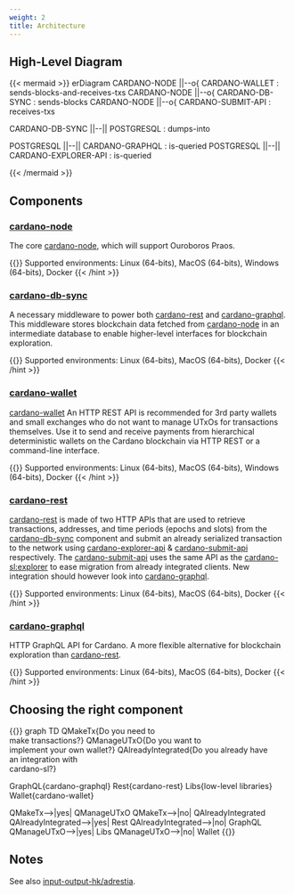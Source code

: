 ```yaml
---
weight: 2
title: Architecture
---
```


## High-Level Diagram

{{< mermaid >}}
erDiagram
  CARDANO-NODE ||--o{ CARDANO-WALLET : sends-blocks-and-receives-txs
  CARDANO-NODE ||--o{ CARDANO-DB-SYNC : sends-blocks
  CARDANO-NODE ||--o{ CARDANO-SUBMIT-API : receives-txs

  CARDANO-DB-SYNC ||--|| POSTGRESQL : dumps-into

  POSTGRESQL ||--|| CARDANO-GRAPHQL : is-queried
  POSTGRESQL ||--|| CARDANO-EXPLORER-API : is-queried

{{< /mermaid >}}

## Components

### [cardano-node][cardano-node]

The core [cardano-node][cardano-node], which will support Ouroboros Praos.

{{<hint info>}}
Supported environments: Linux (64-bits), MacOS (64-bits), Windows (64-bits), Docker
{{< /hint >}}

### [cardano-db-sync][cardano-db-sync]

A necessary middleware to power both [cardano-rest][cardano-rest] and [cardano-graphql][cardano-graphql]. This middleware stores blockchain data fetched from [cardano-node][cardano-node] in an intermediate database to enable higher-level interfaces for blockchain exploration.

{{<hint info>}}
Supported environments: Linux (64-bits), MacOS (64-bits), Docker
{{< /hint >}}

### [cardano-wallet][cardano-wallet]

[cardano-wallet][cardano-wallet] An HTTP REST API is recommended for 3rd party wallets and small exchanges who do not want to manage UTxOs for transactions themselves. Use it to send and receive payments from hierarchical deterministic wallets on the Cardano blockchain via HTTP REST or a command-line interface.

{{<hint info>}}
Supported environments: Linux (64-bits), MacOS (64-bits), Windows (64-bits), Docker
{{< /hint >}}

### [cardano-rest][cardano-rest]

[cardano-rest][cardano-rest] is made of two HTTP APIs that are used to retrieve transactions, addresses, and time periods (epochs and slots) from the [cardano-db-sync][cardano-db-sync] component and submit an already serialized transaction to the network using [cardano-explorer-api][cardano-rest] & [cardano-submit-api][cardano-rest] respectively. The [cardano-submit-api][cardano-rest] uses the same API as the [cardano-sl:explorer][cardano-sl-explorer] to ease migration from already integrated clients. New integration should however look into [cardano-graphql][cardano-graphql].

{{<hint info>}}
Supported environments: Linux (64-bits), MacOS (64-bits), Docker
{{< /hint >}}

### [cardano-graphql][cardano-graphql] 

HTTP GraphQL API for Cardano. A more flexible alternative for blockchain exploration than [cardano-rest][cardano-rest]. 

{{<hint info>}}
Supported environments: Linux (64-bits), MacOS (64-bits), Docker
{{< /hint >}}

## Choosing the right component

{{<mermaid>}}
graph TD
QMakeTx{Do you need to <br/> make transactions?} 
QManageUTxO{Do you want to <br/>implement your own wallet?}
QAlreadyIntegrated{Do you already have<br/>an integration with<br/>cardano-sl?}

GraphQL{cardano-graphql}
Rest{cardano-rest}
Libs{low-level libraries}
Wallet{cardano-wallet}

QMakeTx-->|yes| QManageUTxO
QMakeTx-->|no| QAlreadyIntegrated
QAlreadyIntegrated-->|yes| Rest
QAlreadyIntegrated-->|no| GraphQL
QManageUTxO-->|yes| Libs
QManageUTxO-->|no| Wallet
{{</mermaid>}}

## Notes

See also [input-output-hk/adrestia][adrestia].

[adrestia]: https://github.com/input-output-hk/adrestia
[cardano-graphql]: https://github.com/input-output-hk/cardano-graphql
[cardano-db-sync]: https://github.com/input-output-hk/cardano-db-sync
[cardano-node]: https://github.com/input-output-hk/cardano-node
[cardano-rest]: https://github.com/input-output-hk/cardano-rest
[cardano-sl-explorer]: https://cardanodocs.com/technical/explorer/api/
[cardano-wallet]: https://github.com/input-output-hk/cardano-wallet

